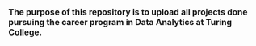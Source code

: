 ### The purpose of this repository is to upload all projects done pursuing the career program in Data Analytics at Turing College.
